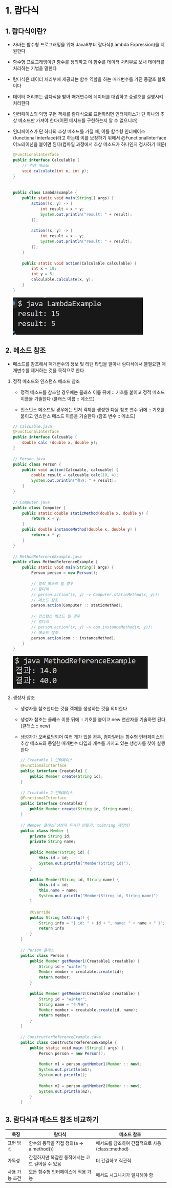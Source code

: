 # 1. 람다식

## 1. 람다식이란?

- 자바는 함수형 프로그래밍을 위해 Java8부터 람다식(Lambda Expression)을 지원한다
- 함수형 프로그래밍이란 함수를 정의하고 이 함수를 데이터 처리부로 보내 데이터를 처리하는 기법을 말한다
- 람다식은 데이터 처리부에 제공되는 함수 역할을 하는 매개변수를 가진 중괄호 블록이다
- 데이터 처리부는 람다식을 받아 매개변수에 데이터를 대입하고 중괄호를 실행시켜 처리한다
- 인터페이스의 익명 구현 객체를 람다식으로 표현하려면 인터페이스가 단 하나의 추상 메소드만 가져야 한다(어떤 메서드를 구현하는지 알 수 없으니까)
- 인터페이스가 단 하나의 추상 메소드를 가질 때, 이를 함수형 인터페이스(functional interface)라고 하는데 이를 보장하기 위해서 @FunctionalInterface 어노테이션을 붙이면 된다(컴파일 과정에서 추상 메소드가 하나인지 검사하기 때문)


    ``` java
    @FunctionalInterface
    public interface Calculable {
        // 추상 메소드
        void calculate(int x, int y);
    }


    public class LambdaExample {
        public static void main(String[] args) {
            action((x, y) -> {
                int result = x + y;
                System.out.println("result: " + result);
            });

            action((x, y) -> {
                int result = x - y;
                System.out.println("result: " + result);
            });
        }

        public static void action(Calculable calculable) {
            int x = 10;
            int y = 5;
            calculable.calculate(x, y);
        }
    }
    ```

    ![alt text](image.png)


## 2. 메소드 참조

- 메소드를 참조해서 매개변수의 정보 및 리턴 타입을 알아내 람다식에서 불필요한 매개변수를 제거하는 것을 목적으로 한다

1. 정적 메소드와 인스턴스 메소드 참조

    - 정적 메소드를 참조할 경우에는 클래스 이름 뒤에 :: 기호를 붙이고 정적 메소드 이름을 기술한다 (클래스 이름 :: 메소드)

    - 인스턴스 메소드일 경우에는 먼저 객체를 생성한 다음 참조 변수 뒤에 :: 기호를 붙이고 인스턴스 메소드 이름을 기술한다 (참조 변수 :: 메소드)

    ``` java
    // Calcuable.java
    @FunctionalInterface
    public interface Calcuable {
        double calc (double x, double y);
    }

    // Person.java
    public class Person {
        public void action(Calcuable, calcuable) {
            double result = calcuable.calc(10, 4);
            System.out.println("결과: " + result);
        }
    }

    // Computer.java
    public class Computer {
        public static double staticMethod(double x, double y) {
            return x + y;
        }
        public double instanceMethod(double x, double y) {
            return x * y;
        }
    }

    // MethodReferenceExample.java
    public class MethodReferenceExample {
        public static void main(String[] args) {
            Person person = new Person();

            // 정적 메소드 일 경우
            // 람다식
            // person.action((x, y) -> Computer.staticMethod(x, y));
            // 메소드 참조
            person.action(Computer :: staticMethod);

            // 인스턴스 메소드 일 경우
            // 람다식
            // person.action((x, y) -> com.instanceMethod(x, y));
            // 메소드 참조
            person.action(com :: instanceMethod);
        }
    }
    ```

    ![alt text](image-1.png)

2. 생성자 참조

    - 생성자를 참조한다는 것을 객체를 생성하는 것을 의미한다
    - 생성자 참조는 클래스 이름 뒤에 :: 기호를 붙이고 new 연산자를 기술하면 된다(클래스 :: new)
    - 생성자가 오버로딩되어 여러 개가 있을 경우, 컴파일러는 함수형 인터페이스의 추상 메소드와 동일한 매개변수 타입과 개수를 가지고 있는 생성자를 찾아 실행한다

        ``` java
        // Creatable 1 인터페이스
        @FunctionalInterface
        public interface Creatable1 {
            public Member create(String id);
        }

        // Creatable 2 인터페이스
        @FunctionalInterface
        public interface Creatable2 {
            public Member create(String id, String name);
        }

        // Member 클래스(생성자 두가지 만들기, toString 재정의)
        public class Member {
            private String id;
            private String name;

            public Member(String id) {
                this.id = id;
                System.out.println("Member(String id)");
            }

            public Member(String id, String name) {
                this.id = id;
                this.name = name;
                System.out.println("Member(Stirng id, String name)")
            }

            @Override
            public String toString() {
                String info = "{ id: " + id + ", name: " + name + " }";
                return info
            }
        }

        // Person 클래스
        public class Person {
            public Member getMember1(Creatable1 creatable) {
                String id = "winter";
                Member member = creatable.create(id);
                return member;
            }

            public Member getMember2(Creatable2 creatable) {
                String id = "winter";
                String name = "한겨울";
                Member member = creatable.create(id, name);
                return member;
            }
        }

        // ConstructorReferenceExample.java
        public class ConstructorReferenceExample {
            public static void main (String[] args) {
                Person person = new Person();

                Member m1 = person.getMember1(Member :: new);
                System.out.println(m1);
                System.out.println();

                Member m2 = person.getMember2(Member :: new);
                System.out.println(m2);
            }
        }
        ```

## 3. 람다식과 메소드 참조 비교하기

| 특징 | 람다식 | 메소드 참조 |
| ---- | ----- | ----------- |
| 표현 방식 | 함수의 동작을 직접 정의(a -> a.method()) | 메서드를 참조하여 간접적으로 사용(class::method) |
| 가독성 | 간결하지만 복잡한 동작에서는 코드 길어질 수 있음 | 더 간결하고 직관적 |
| 사용 가능 조건 | 모든 함수형 인터페이스에 적용 가능 | 메서드 시그니처가 일치해야 함 |